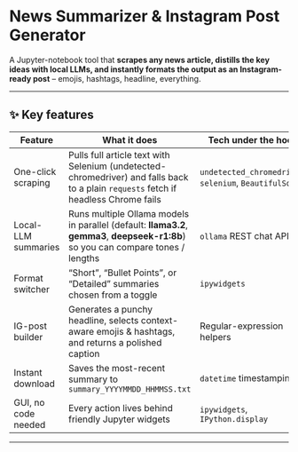 # News Summarizer & Instagram Post Generator
A Jupyter-notebook tool that **scrapes any news article, distills the key ideas with local LLMs, and instantly formats the output as an Instagram-ready post** – emojis, hashtags, headline, everything.

---

## ✨  Key features
| Feature | What it does | Tech under the hood |
|---------|--------------|---------------------|
| One-click scraping | Pulls full article text with Selenium (undetected-chromedriver) and falls back to a plain `requests` fetch if headless Chrome fails | `undetected_chromedriver`, `selenium`, `BeautifulSoup` |
| Local-LLM summaries | Runs multiple Ollama models in parallel (default: **llama3.2**, **gemma3**, **deepseek-r1:8b**) so you can compare tones / lengths | `ollama` REST chat API |
| Format switcher | “Short”, “Bullet Points”, or “Detailed” summaries chosen from a toggle | `ipywidgets` |
| IG-post builder | Generates a punchy headline, selects context-aware emojis & hashtags, and returns a polished caption | Regular-expression helpers |
| Instant download | Saves the most-recent summary to `summary_YYYYMMDD_HHMMSS.txt` | `datetime` timestamping |
| GUI, no code needed | Every action lives behind friendly Jupyter widgets | `ipywidgets`, `IPython.display` |

---
